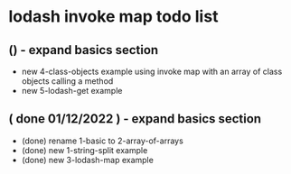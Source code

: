 # lodash invoke map todo list

## () - expand basics section
* new 4-class-objects example using invoke map with an array of class objects calling a method
* new 5-lodash-get example

## ( done 01/12/2022 ) - expand basics section
* (done) rename 1-basic to 2-array-of-arrays
* (done) new 1-string-split example
* (done) new 3-lodash-map example

